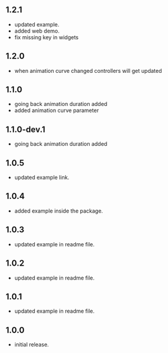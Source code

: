 ## 1.2.1
* updated example.
* added web demo.
* fix missing key in widgets 

## 1.2.0

* when animation curve changed controllers will get updated

## 1.1.0

* going back animation duration added
* added animation curve parameter

## 1.1.0-dev.1

* going back animation duration added

## 1.0.5

* updated example link.

## 1.0.4

* added example inside the package.
## 1.0.3
* updated example in readme file.
## 1.0.2
* updated example in readme file.
## 1.0.1
* updated example in readme file.
## 1.0.0

* initial release.
